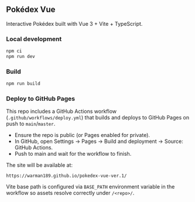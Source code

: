 ## Pokédex Vue

Interactive Pokédex built with Vue 3 + Vite + TypeScript.

### Local development

```bash
npm ci
npm run dev
```

### Build

```bash
npm run build
```

### Deploy to GitHub Pages

This repo includes a GitHub Actions workflow (`.github/workflows/deploy.yml`) that builds and deploys to GitHub Pages on push to `main`/`master`.

- Ensure the repo is public (or Pages enabled for private).
- In GitHub, open Settings → Pages → Build and deployment → Source: GitHub Actions.
- Push to main and wait for the workflow to finish.

The site will be available at:

```
https://warman189.github.io/pokedex-vue-ver.1/
```

Vite base path is configured via `BASE_PATH` environment variable in the workflow so assets resolve correctly under `/<repo>/`.
